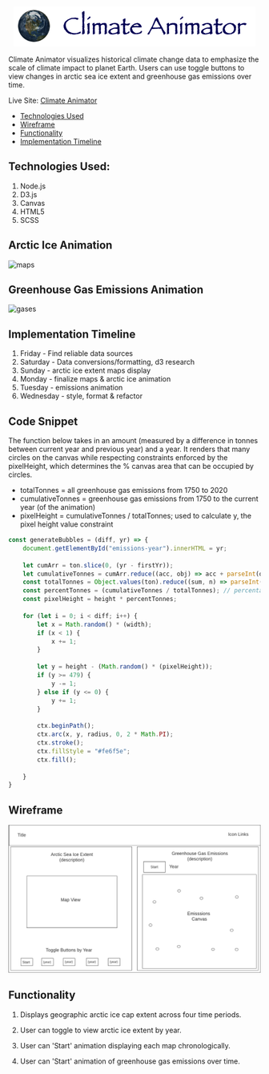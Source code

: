 <p align="center">
  <img src="./assets/website_logo.png">
</p>

Climate Animator visualizes historical climate change data to emphasize the scale of climate impact to planet Earth. Users can use toggle buttons to view changes in arctic sea ice extent and greenhouse gas emissions over time.

Live Site: [Climate Animator](https://sodea1.github.io/climate_animator/)

* [Technologies Used](#technologies-used)
* [Wireframe](#wireframe)
* [Functionality](#functionality)
* [Implementation Timeline](#implementation-timeline)


## Technologies Used:

1. Node.js
2. D3.js
3. Canvas
4. HTML5
5. SCSS

## Arctic Ice Animation
![maps](https://user-images.githubusercontent.com/40174573/173451989-530f47e0-a149-4cc2-877a-82768166f7ab.gif)
## Greenhouse Gas Emissions Animation
![gases](https://user-images.githubusercontent.com/40174573/173451650-a8fa34ee-5f1d-46e4-b90c-941e71bbdeb8.gif)

## Implementation Timeline

1. Friday - Find reliable data sources
2. Saturday - Data conversions/formatting, d3 research
3. Sunday - arctic ice extent maps display
4. Monday - finalize maps & arctic ice animation
5. Tuesday - emissions animation
6. Wednesday - style, format & refactor

## Code Snippet

The function below takes in an amount (measured by a difference in tonnes between current year and previous year) and a year. It renders that many circles on the canvas while respecting constraints enforced by the pixelHeight, which determines the % canvas area that can be occupied by circles.

  * totalTonnes = all greenhouse gas emissions from 1750 to 2020
  * cumulativeTonnes = greenhouse gas emissions from 1750 to the current year (of the animation)
  * pixelHeight = cumulativeTonnes / totalTonnes; used to calculate y, the pixel height value constraint 

```js
const generateBubbles = (diff, yr) => {
    document.getElementById("emissions-year").innerHTML = yr;

    let cumArr = ton.slice(0, (yr - firstYr));
    let cumulativeTonnes = cumArr.reduce((acc, obj) => acc + parseInt(obj.tonnes), 0)
    const totalTonnes = Object.values(ton).reduce((sum, n) => parseInt(n.tonnes) + sum, 0);
    const percentTonnes = (cumulativeTonnes / totalTonnes); // percentage of container filled based on year
    const pixelHeight = height * percentTonnes;

    for (let i = 0; i < diff; i++) {
        let x = Math.random() * (width);
        if (x < 1) {
            x += 1;
        }

        let y = height - (Math.random() * (pixelHeight));
        if (y >= 479) {
            y -= 1;
        } else if (y <= 0) {
            y += 1;
        }
        
        ctx.beginPath();
        ctx.arc(x, y, radius, 0, 2 * Math.PI);
        ctx.stroke();
        ctx.fillStyle = "#fe6f5e";
        ctx.fill();

    }    
}
```

## Wireframe

![alt text](./assets//wireframev3.png "wireframe")

## Functionality

1. Displays geographic arctic ice cap extent across four time periods.

2. User can toggle to view arctic ice extent by year.

3. User can 'Start' animation displaying each map chronologically.

4. User can 'Start' animation of greenhouse gas emissions over time.
